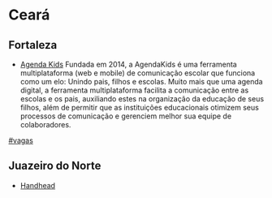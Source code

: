 # Ceará

## Fortaleza
* [Agenda Kids](https://agendakidsdigital.com/)
Fundada em 2014, a AgendaKids é uma ferramenta multiplataforma (web e mobile) de comunicação escolar que funciona como um elo: Unindo pais, filhos e escolas. Muito mais que uma agenda digital, a ferramenta multiplataforma facilita a comunicação entre as escolas e os pais, auxiliando estes na organização da educação de seus filhos, além de permitir que as instituições educacionais otimizem seus processos de comunicação e gerenciem melhor sua equipe de colaboradores.

[#vagas](https://github.com/agendakids/vagas/blob/master/README.md)

## Juazeiro do Norte
* [Handhead](http://handhead.com.br/)
